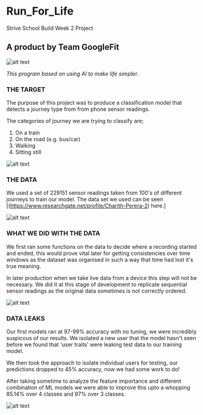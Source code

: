 # Run_For_Life
Strive School Build Week 2 Project

## A product by Team GoogleFit

![alt text](https://encrypted-tbn0.gstatic.com/images?q=tbn:ANd9GcSdLGiada5O-NcK23jD9MsHJJ9uzmJ9C5qoKg&usqp=CAU "Logo Title Text 1")




*This program based on using AI to make life simpler.*

### THE TARGET

The purpose of this project was to produce a classification model that detects a journey type from from phone sensor readings.
    
The categories of journey we are trying to classify are;

1. On a train
2. On the road (e.g. bus/car)
3. Walking
4. Sitting still

![alt text](https://lh3.googleusercontent.com/proxy/MaaNQto0VBhOXQWmItpPckeVP1EjgNMn0hQmWRGAtZSFQWxGE20o8U9ummO7hoOHLgLJ_Csy_oNec0XE_Dqt9xxnUkZ1eVF1rIxxKs16-WGp0yy0DKJsAVpXvjy6d6VCBBjAh3Xq "Logo Title Text 1")

### THE DATA

We used a set of 229151 sensor readings taken from 100's of different journeys to train our model. The data set we used can be seen [(https://www.researchgate.net/profile/Charith-Perera-2) here.]

![alt text](https://www.researchgate.net/profile/Charith-Perera-2/publication/234017923/figure/fig2/AS:667614586101765@1536183129256/Sensors-in-Mobile-Phones.png "Logo Title Text 1")


### WHAT WE DID WITH THE DATA

We first ran some functions on the data to decide where a recording started and ended, this would prove vital
later for getting consistencies over time windows as the dataset was organised in such a way that time had lost
it's true meaning.

In later production when we take live data from a device this step will not be necessary. We did it at this stage of development to replicate sequential sensor readings as the original data sometimes is not correctly ordered.

![alt text](https://files.realpython.com/media/How-to-Plot-With-Pandas_Watermarked.f283f64b4ae3.jpg "Logo Title Text 1")


### DATA LEAKS

Our first models ran at 97-99% accuracy with no tuning, we were incredibly suspicous of our results. We isolated a new user that the model hasn't seen before we found that 'user traits' were leaking test data to our training model.

We then took the approach to isolate individual users for testing, our predictions dropped to 45% accuracy, now we had some work to do!

After taking sometime to analyze the feature importance and different combination of ML models we were able to improve this upto a whopping 85.14% over 4 classes and 97% over 3 classes.

![alt text](https://www.zivver.eu/hubfs/Data_Breach_vs.%20Data_leak_explained_zivve_blog_en.jpg "Logo Title Text 1")
